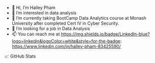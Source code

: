 - 👋 Hi, I’m Halley Pham
- 👀 I’m interested in data analysis
- 🌱 I’m currently taking BootCamp Data Analytics course at Monash University after completed Cert IV in Cyber Security.
- 💞️ I’m looking for a job in Data Analysis
- 📫 You can reach me at https://img.shields.io/badge/LinkedIn-blue?logo=linkedin&logoColor=white&style=for-the-badge: https://www.linkedin.com/in/halley-pham-83425590/ 

<!---
Alphaomegainfinity/Alphaomegainfinity is a ✨ special ✨ repository because its `README.md` (this file) appears on your GitHub profile.
You can click the Preview link to take a look at your changes.
--->

📈 GitHub Stats


